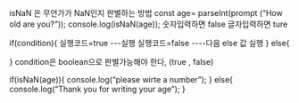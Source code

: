 isNaN 은 무언가가 NaN인지 판별하는 방법
const age= parseInt(prompt (“How old are you?”));
console.log(isNaN(age));
숫자입력하면 false
글자입력하면 ture

if(condition){
실행코드=true ---실행
실행코드=false ----다음 else 값 실행
} else{

}
condition은 boolean으로 판별가능해야 한다, (true , false)

if(isNaN(age)){
console.log(“please wirte a number”);
} else{
console.log(“Thank you for writing your age”);
}
